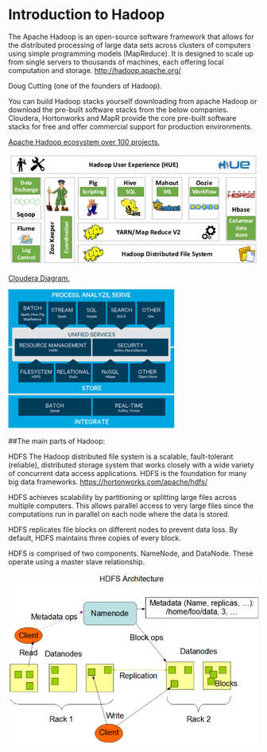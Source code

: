 # Introduction to Hadoop

The Apache Hadoop  is an open-source software framework that allows for the distributed processing of large data sets across clusters of computers using simple programming models (MapReduce). It is designed to scale up from single servers to thousands of machines, each offering local computation and storage.   http://hadoop.apache.org/  

Doug Cutting (one of the founders of Hadoop).

You can build Hadoop stacks yourself downloading from apache Hadoop or download the pre-built software stacks from the below companies. 
Cloudera, Hortonworks and MapR  provide the core pre-built software stacks for free and offer commercial support for production environments. 

[Apache Hadoop ecosystem    over 100 projects.](https://hadoopecosystemtable.github.io/)

![Hadoop Ecosystem](img/hadoopecosystem.png)

[Cloudera Diagram.](https://www.cloudera.com/products/open-source/apache-hadoop/hdfs-mapreduce-yarn.html)

![Cloudera](img/cloudera.png)

##The main parts of Hadoop:

HDFS The Hadoop distributed file system is a scalable, fault-tolerant (reliable), distributed storage system that works closely with a wide variety of concurrent data access applications.  HDFS is the foundation for many big data frameworks. https://hortonworks.com/apache/hdfs/

HDFS achieves scalability by partitioning or splitting large files across multiple computers. This allows parallel access to very large files since the computations run in parallel on each node where the data is stored.

HDFS replicates file blocks on different nodes to prevent data loss. By default, HDFS maintains three copies of every block. 

HDFS is comprised of two components. NameNode, and DataNode. These operate using a master slave relationship. 

![HDFS](img/hdfs.png)
